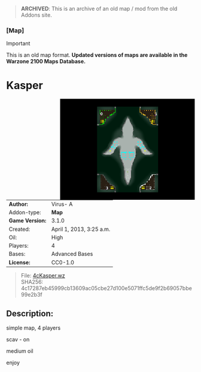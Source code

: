 > **ARCHIVED**: This is an archive of an old map / mod from the old Addons site.

### [Map]

> [!IMPORTANT]
> This is an old map format. **Updated versions of maps are available in the Warzone 2100 Maps Database.**

# Kasper

<img src="./preview.jpg" align="right" />

| | |
| - | - |
| __Author:__ | Virus- A |
| Addon-type: | __Map__ |
| __Game Version:__ | 3.1.0 |
| Created: | April 1, 2013, 3:25 a.m. |
| Oil: | High |
| Players: | 4 |
| Bases: | Advanced Bases |
| __License:__ | CC0-1.0 |

> File: [4cKasper.wz](https://github.com/Warzone2100/old-addons-site/raw/main/assets/101/4cKasper.wz)  
> SHA256: 4c17287eb45999cb13609ac05cbe27d100e5071ffc5de9f2b69057bbe99e2b3f

## Description:

simple map, 4 players

scav - on

medium oil

enjoy

